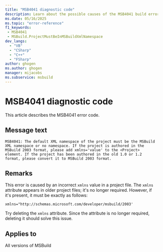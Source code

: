 ```yaml
---
title: "MSB4041 diagnostic code"
description: Learn about the possible causes of the MSB4041 build error, and get troubleshooting tips.
ms.date: 05/16/2025
ms.topic: "error-reference"
f1_keywords:
 - MSB4041
 - MSBuild.ProjectMustBeInMSBuildXmlNamespace
dev_langs:
  - "VB"
  - "CSharp"
  - "C++"
  - "FSharp"
author: ghogen
ms.author: ghogen
manager: mijacobs
ms.subservice: msbuild
---
```


# MSB4041 diagnostic code

<!-- :::ErrorDefinitionDescription::: -->
<!-- :::editable-content name="introDescription"::: -->
This article describes the MSB4041 error code.
<!-- :::editable-content-end::: -->

## Message text

<!-- :::editable-content name="messageText"::: -->
`MSB4041: The default XML namespace of the project must be the MSBuild XML namespace or no namespace. If the project is authored in the MSBuild 2003 format, please add xmlns='value' to the <Project> element. If the project has been authored in the old 1.0 or 1.2 format, please convert it to MSBuild 2003 format.`
<!-- :::editable-content-end::: -->
<!-- MSB4041: The default XML namespace of the project must be the MSBuild XML namespace or no namespace. If the project is authored in the MSBuild 2003 format, please add xmlns="{0}" to the <Project> element. If the project has been authored in the old 1.0 or 1.2 format, please convert it to MSBuild 2003 format. -->

<!-- :::editable-content name="postOutputDescription"::: -->
## Remarks

This error is caused by an incorrect `xmlns` value in a project file. The `xmlns` attribute appears in older project files; it's no longer required. However, if it's present, it must be exactly as follows:

`xmlns="http://schemas.microsoft.com/developer/msbuild/2003'`

Try deleting the `xmlns` attribute. Since the attribute is no longer required, deleting it should solve this issue.
<!-- :::editable-content-end::: -->
<!-- :::ErrorDefinitionDescription-end::: -->

## Applies to

All versions of MSBuild
